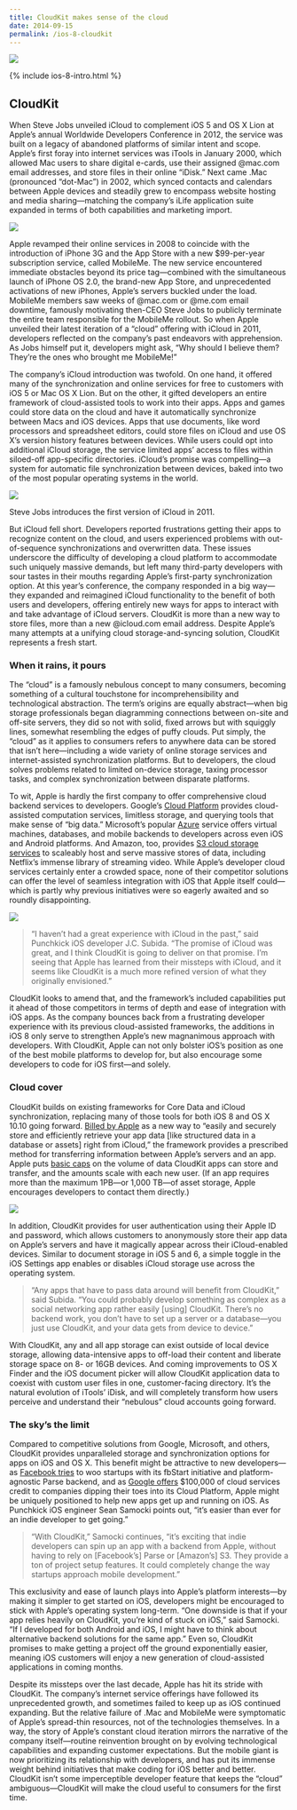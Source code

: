 ```yaml
---
title: CloudKit makes sense of the cloud
date: 2014-09-15
permalink: /ios-8-cloudkit
---
```


![](/assets/ios-8-cloudkit.jpg)

{% include ios-8-intro.html %}

## CloudKit

When Steve Jobs unveiled iCloud to complement iOS 5 and OS X Lion at Apple’s annual Worldwide Developers Conference in 2012, the service was built on a legacy of abandoned platforms of similar intent and scope. Apple’s first foray into internet services was iTools in January 2000, which allowed Mac users to share digital e-cards, use their assigned @mac.com email addresses, and store files in their online “iDisk.” Next came .Mac (pronounced “dot-Mac”) in 2002, which synced contacts and calendars between Apple devices and steadily grew to encompass website hosting and media sharing—matching the company’s iLife application suite expanded in terms of both capabilities and marketing import.

![](/assets/cloudkit-icloud-drive.png)

Apple revamped their online services in 2008 to coincide with the introduction of iPhone 3G and the App Store with a new $99-per-year subscription service, called MobileMe. The new service encountered immediate obstacles beyond its price tag—combined with the simultaneous launch of iPhone OS 2.0, the brand-new App Store, and unprecedented activations of new iPhones, Apple’s servers buckled under the load. MobileMe members saw weeks of @mac.com or @me.com email downtime, famously motivating then-CEO Steve Jobs to publicly terminate the entire team responsible for the MobileMe rollout. So when Apple unveiled their latest iteration of a “cloud” offering with iCloud in 2011, developers reflected on the company’s past endeavors with apprehension. As Jobs himself put it, developers might ask, “Why should I believe them? They’re the ones who brought me MobileMe!”

The company’s iCloud introduction was twofold. On one hand, it offered many of the synchronization and online services for free to customers with iOS 5 or Mac OS X Lion. But on the other, it gifted developers an entire framework of cloud-assisted tools to work into their apps. Apps and games could store data on the cloud and have it automatically synchronize between Macs and iOS devices. Apps that use documents, like word processors and spreadsheet editors, could store files on iCloud and use OS X’s version history features between devices. While users could opt into additional iCloud storage, the service limited apps’ access to files within siloed-off app-specific directories. iCloud’s promise was compelling—a system for automatic file synchronization between devices, baked into two of the most popular operating systems in the world.

![](steve-jobs-icloud.jpg)
<div class="caption">Steve Jobs introduces the first version of iCloud in 2011.</div>

But iCloud fell short. Developers reported frustrations getting their apps to recognize content on the cloud, and users experienced problems with out-of-sequence synchronizations and overwritten data. These issues underscore the difficulty of developing a cloud platform to accommodate such uniquely massive demands, but left many third-party developers with sour tastes in their mouths regarding Apple’s first-party synchronization option. At this year’s conference, the company responded in a big way—they expanded and reimagined iCloud functionality to the benefit of both users and developers, offering entirely new ways for apps to interact with and take advantage of iCloud servers. CloudKit is more than a new way to store files, more than a new @icloud.com email address. Despite Apple’s many attempts at a unifying cloud storage-and-syncing solution, CloudKit represents a fresh start.

### When it rains, it pours

The “cloud” is a famously nebulous concept to many consumers, becoming something of a cultural touchstone for incomprehensibility and technological abstraction. The term’s origins are equally abstract—when big storage professionals began diagramming connections between on-site and off-site servers, they did so not with solid, fixed arrows but with squiggly lines, somewhat resembling the edges of puffy clouds. Put simply, the “cloud” as it applies to consumers refers to anywhere data can be stored that isn’t here—including a wide variety of online storage services and internet-assisted synchronization platforms. But to developers, the cloud solves problems related to limited on-device storage, taxing processor tasks, and complex synchronization between disparate platforms.

To wit, Apple is hardly the first company to offer comprehensive cloud backend services to developers. Google’s [Cloud Platform](https://cloud.google.com) provides cloud-assisted computation services, limitless storage, and querying tools that make sense of “big data.” Microsoft’s popular [Azure](https://azure.microsoft.com/en-us/) service offers virtual machines, databases, and mobile backends to developers across even iOS and Android platforms. And Amazon, too, provides [S3 cloud storage services](http://aws.amazon.com/s3/) to scaleably host and serve massive stores of data, including Netflix’s immense library of streaming video. While Apple’s developer cloud services certainly enter a crowded space, none of their competitor solutions can offer the level of seamless integration with iOS that Apple itself could—which is partly why previous initiatives were so eagerly awaited and so roundly disappointing.

![](/assets/data-center.jpeg)

> “I haven’t had a great experience with iCloud in the past,” said Punchkick iOS developer J.C. Subida. “The promise of iCloud was great, and I think CloudKit is going to deliver on that promise. I’m seeing that Apple has learned from their missteps with iCloud, and it seems like CloudKit is a much more refined version of what they originally envisioned.”

CloudKit looks to amend that, and the framework’s included capabilities put it ahead of those competitors in terms of depth and ease of integration with iOS apps. As the company bounces back from a frustrating developer experience with its previous cloud-assisted frameworks, the additions in iOS 8 only serve to strengthen Apple’s new magnanimous approach with developers. With CloudKit, Apple can not only bolster iOS’s position as one of the best mobile platforms to develop for, but also encourage some developers to code for iOS first—and solely.

### Cloud cover

CloudKit builds on existing frameworks for Core Data and iCloud synchronization, replacing many of those tools for both iOS 8 and OS X 10.10 going forward. [Billed by Apple](https://developer.apple.com/icloud/index.html) as a new way to “easily and securely store and efficiently retrieve your app data \[like structured data in a database or assets] right from iCloud,” the framework provides a prescribed method for transferring information between Apple’s servers and an app. Apple puts [basic caps](https://developer.apple.com/icloud/documentation/cloudkit-storage/) on the volume of data CloudKit apps can store and transfer, and the amounts scale with each new user. (If an app requires more than the maximum 1PB—or 1,000 TB—of asset storage, Apple encourages developers to contact them directly.)

![](/assets/cloudkit-keynote.jpg)

In addition, CloudKit provides for user authentication using their Apple ID and password, which allows customers to anonymously store their app data on Apple’s servers and have it magically appear across their iCloud-enabled devices. Similar to document storage in iOS 5 and 6, a simple toggle in the iOS Settings app enables or disables iCloud storage use across the operating system. 

> “Any apps that have to pass data around will benefit from CloudKit,” said Subida. “You could probably develop something as complex as a social networking app rather easily \[using] CloudKit. There’s no backend work, you don’t have to set up a server or a database—you just use CloudKit, and your data gets from device to device.”

With CloudKit, any and all app storage can exist outside of local device storage, allowing data-intensive apps to off-load their content and liberate storage space on 8- or 16GB devices. And coming improvements to OS X Finder and the iOS document picker will allow CloudKit application data to coexist with custom user files in one, customer-facing directory. It’s the natural evolution of iTools’ iDisk, and will completely transform how users perceive and understand their “nebulous” cloud accounts going forward.

### The sky’s the limit

Compared to competitive solutions from Google, Microsoft, and others, CloudKit provides unparalleled storage and synchronization options for apps on iOS and OS X. This benefit might be attractive to new developers—as [Facebook tries](/facebook-forever#wearable-platform) to woo startups with its fbStart initiative and platform-agnostic Parse backend, and as [Google offers](http://9to5google.com/2014/09/12/google-is-giving-100k-in-google-cloud-platform-credit-to-startups-through-new-program/) $100,000 of cloud services credit to companies dipping their toes into its Cloud Platform, Apple might be uniquely positioned to help new apps get up and running on iOS. As Punchkick iOS engineer Sean Samocki points out, “it’s easier than ever for an indie developer to get going.”

> “With CloudKit,” Samocki continues, “it’s exciting that indie developers can spin up an app with a backend from Apple, without having to rely on \[Facebook’s] Parse or \[Amazon’s] S3. They provide a ton of project setup features. It could completely change the way startups approach mobile development.”

This exclusivity and ease of launch plays into Apple’s platform interests—by making it simpler to get started on iOS, developers might be encouraged to stick with Apple’s operating system long-term. “One downside is that if your app relies heavily on CloudKit, you’re kind of stuck on iOS,” said Samocki. “If I developed for both Android and iOS, I might have to think about alternative backend solutions for the same app.” Even so, CloudKit promises to make getting a project off the ground exponentially easier, meaning iOS customers will enjoy a new generation of cloud-assisted applications in coming months.

Despite its missteps over the last decade, Apple has hit its stride with CloudKit. The company’s internet service offerings have followed its unprecedented growth, and sometimes failed to keep up as iOS continued expanding. But the relative failure of .Mac and MobileMe were symptomatic of Apple’s spread-thin resources, not of the technologies themselves. In a way, the story of Apple’s constant cloud iteration mirrors the narrative of the company itself—routine reinvention brought on by evolving technological capabilities and expanding customer expectations. But the mobile giant is now prioritizing its relationship with developers, and has put its immense weight behind initiatives that make coding for iOS better and better. CloudKit isn’t some imperceptible developer feature that keeps the “cloud” ambiguous—CloudKit will make the cloud useful to consumers for the first time.